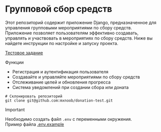 # Групповой сбор средств

Этот репозиторий содержит приложение Django, предназначенное для управления групповыми мероприятиями по сбору средств. Приложение позволяет пользователям эффективно создавать, управлять и участвовать в мероприятиях по сбору средств. Ниже вы найдете инструкции по настройке и запуску проекта.

<a href="Тестовое%20задание%20Backend%20Python.pdf">Тестовое задание</a>

Функции
- Регистрация и аутентификация пользователя
- Создавайте и управляйте мероприятиями по сбору средств
- Отслеживание целей и обновления прогресса
- Система уведомлений при создании сбора или доната


```shell
# Склонировать репозиторий
git clone git@github.com:mxnoob/donation-test.git
```

> [!IMPORTANT]
> Необходимо создать файл `.env` с переменными окружения.</br>
> Пример файла [.env.example](.env.example)
